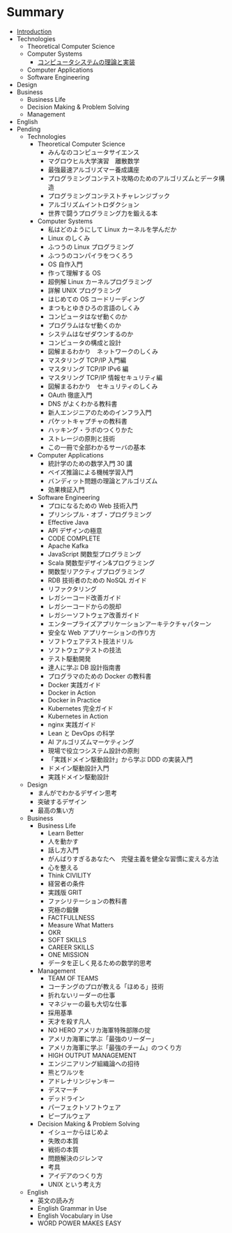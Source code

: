 # Summary

- [Introduction](README.md)
- Technologies
  - Theoretical Computer Science
  - Computer Systems
    - [コンピュータシステムの理論と実装](docs/records/technologies/computer_systems/コンピュータシステムの理論と実装.md)
  - Computer Applications
  - Software Engineering
- Design
- Business
  - Business Life
  - Decision Making & Problem Solving
  - Management
- English
- Pending
  - Technologies
    - Theoretical Computer Science
      - みんなのコンピュータサイエンス
      - マグロウヒル大学演習　離散数学
      - 最強最速アルゴリズマー養成講座
      - プログラミングコンテスト攻略のためのアルゴリズムとデータ構造
      - プログラミングコンテストチャレンジブック
      - アルゴリズムイントロダクション
      - 世界で闘うプログラミング力を鍛える本
    - Computer Systems
      - 私はどのようにして Linux カーネルを学んだか
      - Linux のしくみ
      - ふつうの Linux プログラミング
      - ふつうのコンパイラをつくろう
      - OS 自作入門
      - 作って理解する OS
      - 超例解 Linux カーネルプログラミング
      - 詳解 UNIX プログラミング
      - はじめての OS コードリーディング
      - まつもとゆきひろの言語のしくみ
      - コンピュータはなぜ動くのか
      - プログラムはなぜ動くのか
      - システムはなぜダウンするのか
      - コンピュータの構成と設計
      - 図解まるわかり　ネットワークのしくみ
      - マスタリング TCP/IP 入門編
      - マスタリング TCP/IP IPv6 編
      - マスタリング TCP/IP 情報セキュリティ編
      - 図解まるわかり　セキュリティのしくみ
      - OAuth 徹底入門
      - DNS がよくわかる教科書
      - 新人エンジニアのためのインフラ入門
      - パケットキャプチャの教科書
      - ハッキング・ラボのつくりかた
      - ストレージの原則と技術
      - この一冊で全部わかるサーバの基本
    - Computer Applications
      - 統計学のための数学入門 30 講
      - ベイズ推論による機械学習入門
      - バンディット問題の理論とアルゴリズム
      - 効果検証入門
    - Software Engineering
      - プロになるための Web 技術入門
      - プリンシプル・オブ・プログラミング
      - Effective Java
      - API デザインの極意
      - CODE COMPLETE
      - Apache Kafka
      - JavaScript 関数型プログラミング
      - Scala 関数型デザイン&プログラミング
      - 関数型リアクティブプログラミング
      - RDB 技術者のための NoSQL ガイド
      - リファクタリング
      - レガシーコード改善ガイド
      - レガシーコードからの脱却
      - レガシーソフトウェア改善ガイド
      - エンタープライズアプリケーションアーキテクチャパターン
      - 安全な Web アプリケーションの作り方
      - ソフトウェアテスト技法ドリル
      - ソフトウェアテストの技法
      - テスト駆動開発
      - 達人に学ぶ DB 設計指南書
      - プログラマのための Docker の教科書
      - Docker 実践ガイド
      - Docker in Action
      - Docker in Practice
      - Kubernetes 完全ガイド
      - Kubernetes in Action
      - nginx 実践ガイド
      - Lean と DevOps の科学
      - AI アルゴリズムマーケティング
      - 現場で役立つシステム設計の原則
      - 「実践ドメイン駆動設計」から学ぶ DDD の実装入門
      - ドメイン駆動設計入門
      - 実践ドメイン駆動設計
  - Design
    - まんがでわかるデザイン思考
    - 突破するデザイン
    - 最高の集い方
  - Business
    - Business Life
      - Learn Better
      - 人を動かす
      - 話し方入門
      - がんばりすぎるあなたへ　完璧主義を健全な習慣に変える方法
      - 心を整える
      - Think CIVILITY
      - 経営者の条件
      - 実践版 GRIT
      - ファシリテーションの教科書
      - 究極の鍛錬
      - FACTFULLNESS
      - Measure What Matters
      - OKR
      - SOFT SKILLS
      - CAREER SKILLS
      - ONE MISSION
      - データを正しく見るための数学的思考
    - Management
      - TEAM OF TEAMS
      - コーチングのプロが教える「ほめる」技術
      - 折れないリーダーの仕事
      - マネジャーの最も大切な仕事
      - 採用基準
      - 天才を殺す凡人
      - NO HERO アメリカ海軍特殊部隊の掟
      - アメリカ海軍に学ぶ「最強のリーダー」
      - アメリカ海軍に学ぶ「最強のチーム」のつくり方
      - HIGH OUTPUT MANAGEMENT
      - エンジニアリング組織論への招待
      - 熊とワルツを
      - アドレナリンジャンキー
      - デスマーチ
      - デッドライン
      - パーフェクトソフトウェア
      - ピープルウェア
    - Decision Making & Problem Solving
      - イシューからはじめよ
      - 失敗の本質
      - 戦術の本質
      - 問題解決のジレンマ
      - 考具
      - アイデアのつくり方
      - UNIX という考え方
  - English
    - 英文の読み方
    - English Grammar in Use
    - English Vocabulary in Use
    - WORD POWER MAKES EASY
